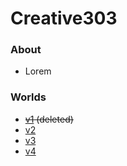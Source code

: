 # Creative303
### About

- Lorem

### Worlds
- ~~[v1](https://github.com/AngelKotik/creative303) (deleted)~~
- [v2](https://github.com/AngelKotik/creative303/releases/tag/creative)
- [v3](https://github.com/AngelKotik/creative303/releases/tag/creative1)
- [v4](https://github.com/AngelKotik/creative303)
